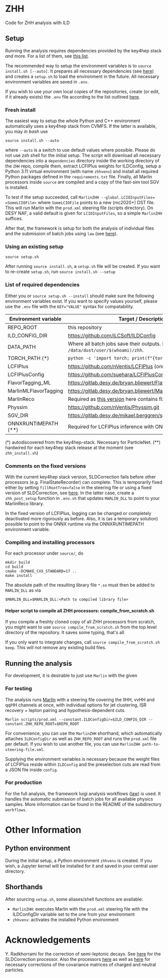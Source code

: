 # ZHH
Code for ZHH analysis with ILD

## Setup

Running the analysis requires dependencies provided by the key4hep stack *and* more. For a list of them, see [this list](#List-of-required-dependencies).

The recommended way to setup the environment variables is to `source install.sh [--auto]`. It prepares all necessary dependencies (see [here](#Fresh-install)) and creates a `setup.sh` to load the environment in the future. All necessary environment variables are saved in `.env`.

If you wish to use your own local copies of the repositories, create (or edit, if it already exists) the `.env` file according to the list outlined [here](#List-of-required-dependencies).

### Fresh install

The easiest way to setup the whole Python and C++ environment automatically uses a key4hep stack from CVMFS. If the latter is available, you may *in bash* use 

```shell
source install.sh --auto
```

where `--auto` is a switch to use default values where possible. Please do not use zsh shell for the initial setup. The script will download all necessary dependencies into a `dependencies` directory inside the working directory of the `ZHH` repo, compile them, extract LCFIPlus weights for ILDConfig, setup a Python 3.11 virtual environment (with name `zhhvenv`) and install all required Python packages defined in the `requirements.txt` file. Finally, all Marlin processors inside `source` are compiled and a copy of the fast-sim tool SGV is installed.

To test if the setup succeeded, call `MarlinZHH --global.LCIOInputFiles=<SomeLCIOFile>` where `SomeLCIOFile` points to a new (mc2020+) DST file. This will run Marlin with the `prod.xml` steering file (scripts directory). On DESY NAF, a valid default is given for `LCIOInputFiles`, so a simple `MarlinZHH` suffices.

After that, the framework is setup for both the analysis of individual files and the submission of batch jobs using `law` (see [here](#For-production)). 

### Using an existing setup

```shell
source setup.sh
```

After running `source install.sh`, a `setup.sh` file will be created. If you want to re-create `setup.sh`, run `source install.sh --setup`

### List of required dependencies

Either you or `source setup.sh --install` should make sure the following environment variables exist. If you want to specify values yourself, please use the `.env` file with the `KEY="VALUE"` syntax for compatability.

| Environment variable           | Target / Description   |
|--------------------------------|------------------------|
| REPO_ROOT                      | this repository        |
| ILD_CONFIG_DIR                 | https://github.com/iLCSoft/ILDConfig |
| DATA_PATH                      | Where all batch jobs save their outputs. Defaults to `/data/dust/user/$(whoami)/zhh`. |
| TORCH_PATH (*)                 | `python -c 'import torch; print(f"{torch.__file__}")'` |
| LCFIPlus | https://github.com/nVentis/LCFIPlus (onnx branch) |
| LCFIPlusConfig | https://github.com/suehara/LCFIPlusConfig |
| FlavorTagging_ML | https://gitlab.desy.de/bryan.bliewert/FlavorTagging_ML.git |
| MarlinMLFlavorTagging | https://gitlab.desy.de/bryan.bliewert/MarlinMLFlavorTagging.git |
| MarlinReco | Required as [this version](https://github.com/nVentis/MarlinReco.git) here contains fixes. |
| Physsim | https://github.com/nVentis/Physsim.git |
| SGV_DIR                      | https://gitlab.desy.de/mikael.berggren/sgv |
| ONNXRUNTIMEPATH (**)         | Required for LCFIPlus inference with ONNX |

(*) autodiscovered from the key4hep-stack. Necessary for ParticleNet.
(**) hardwired for each key4hep stack release at the moment (see `zhh_install.sh`)

### Comments on the fixed versions

With the current key4hep stack version, SLDCorrection fails before other processors (e.g. FinalStateRecorder) can complete. This is temporarily fixed either by setting `fillRootTree=false` in the steering file or using a fixed version of SLDCorrection, see [here](https://github.com/nVentis/MarlinReco). In the latter case, create a `zhh_post_setup` function in `.env.sh` that updates `MARLIN_DLL` to point to your MarlinReco library.

In the fixed version of LCFIPlus, logging can be changed or completely deactivated more rigorously as before. Also, it is (as a temporary solution) possible to point to the ONNX runtime via the ONNXRUNTIMEPATH environment variable.

### Compiling and installing processors

For each processor under `source/`, do
```shell
mkdir build
cd build
cmake -DCMAKE_CXX_STANDARD=17 ..
make install
```

The absolute path of the resulting library file `*.so` must then be added to `MARLIN_DLL` as via

```shell
$MARLIN_DLL=$MARLIN_DLL:<Path to compiled library file>
```

#### Helper script to compile all ZHH processors: compile_from_scratch.sh
If you compile a freshly cloned copy of all ZHH processors from scratch, you might want to use `source compile_from_scratch.sh` from the top level directory of the repository. It saves some typing, that's all.

If you only want to integrate changes, call `source compile_from_scratch.sh keep`. This will not remove any existing build files.

## Running the analysis
For development, it is desirable to just use `Marlin` with the given 

### For testing

The analysis runs [Marlin](https://github.com/iLCSoft/Marlin) with a steering file covering the llHH, vvHH and qqHH channels at once, with individual options for jet clustering, ISR recovery + lepton pairing and hypothesis-dependent cuts.

```shell
Marlin scripts/prod.xml --constant.ILDConfigDir=$ILD_CONFIG_DIR --constant.ZHH_REPO_ROOT=$REPO_ROOT
```

For convenience, you can use the `MarlinZHH` shorthand, which automatically attaches `ILDConfigDir` as well as `ZHH_REPO_ROOT` and runs the `prod.xml` file per default. If you wish to use another file, you can use `MarlinZHH path-to-steering-file.xml`.

Supplying the environment variables is necessary because the weight files of LCFIPlus reside within `ILDConfig` and the preselection cuts are read from a JSON file inside `config`. 

### For production

For the full analysis, the framework luigi analysis workflows ([law](https://github.com/riga/law)) is used. It handles the automatic submission of batch jobs for all available physics samples. More information can be found in the README of the subdirectory `workflows`.

# Other Information

## Python environment

During the initial setup, a Python environment `zhhvenv` is created. If you wish, a Jupyter kernel will be installed for it and saved in your central user directory.

## Shorthands

After sourcing `setup.sh`, some aliases/shell functions are available:

- `MarlinZHH`: executes Marlin with the `prod.xml` steering file with the ILDConfigDir variable set to the one from your environment
- `zhhvenv`: activates the installed Python environment

# Acknowledgements

Y. Radkhorrami for the correction of semi-leptonic decays. See [here](https://github.com/iLCSoft/MarlinReco/tree/master/Analysis/SLDCorrection) for the SLDCorrection processor. Also the processors [here](https://github.com/yradkhorrami/ChargedPFOCorrection) as well as [here](https://github.com/yradkhorrami/AddNeutralPFOCovMat) for necessary corrections of the covariance matrices of charged and neutral particles.